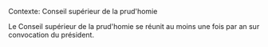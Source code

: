 Contexte: Conseil supérieur de la prud'homie

Le Conseil supérieur de la prud'homie se réunit au moins une fois par an sur convocation du président.